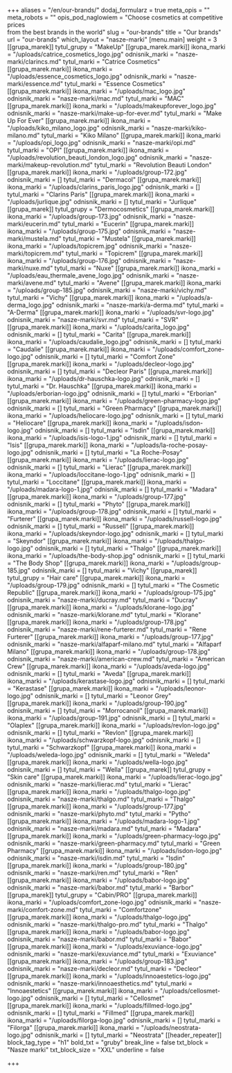 +++
aliases = "/en/our-brands/"
dodaj_formularz = true
meta_opis = ""
meta_robots = ""
opis_pod_naglowiem = "Choose cosmetics at competitive prices</br>from the best brands in the world"
slug = "our-brands"
title = "Our brands"
url = "our-brands"
which_layout = "nasze-marki"
[menu.main]
weight = 3
[[grupa_marek]]
tytul_grupy = "MakeUp"
[[grupa_marek.marki]]
ikona_marki = "/uploads/catrice_cosmetics_logo.jpg"
odnisnik_marki = "nasze-marki/clarincs.md"
tytul_marki = "Catrice Cosmetics"
[[grupa_marek.marki]]
ikona_marki = "/uploads/essence_cosmetics_logo.jpg"
odnisnik_marki = "nasze-marki/essence.md"
tytul_marki = "Essence Cosmetics"
[[grupa_marek.marki]]
ikona_marki = "/uploads/mac_logo.jpg"
odnisnik_marki = "nasze-marki/mac.md"
tytul_marki = "MAC"
[[grupa_marek.marki]]
ikona_marki = "/uploads/makeupforever_logo.jpg"
odnisnik_marki = "nasze-marki/make-up-for-ever.md"
tytul_marki = "Make Up For Ever"
[[grupa_marek.marki]]
ikona_marki = "/uploads/kiko_milano_logo.jpg"
odnisnik_marki = "nasze-marki/kiko-milano.md"
tytul_marki = "Kiko Milano"
[[grupa_marek.marki]]
ikona_marki = "/uploads/opi_logo.jpg"
odnisnik_marki = "nasze-marki/opi.md"
tytul_marki = "OPI"
[[grupa_marek.marki]]
ikona_marki = "/uploads/revolution_beauti_london_logo.jpg"
odnisnik_marki = "nasze-marki/makeup-revolution.md"
tytul_marki = "Revolution Beauti London"
[[grupa_marek.marki]]
ikona_marki = "/uploads/group-172.jpg"
odnisnik_marki = []
tytul_marki = "Dermacol"
[[grupa_marek.marki]]
ikona_marki = "/uploads/clarins_paris_logo.jpg"
odnisnik_marki = []
tytul_marki = "Clarins Paris"
[[grupa_marek.marki]]
ikona_marki = "/uploads/jurlique.jpg"
odnisnik_marki = []
tytul_marki = "Jurlique"
[[grupa_marek]]
tytul_grupy = "Dermocosmetics"
[[grupa_marek.marki]]
ikona_marki = "/uploads/group-173.jpg"
odnisnik_marki = "nasze-marki/eucerin.md"
tytul_marki = "Eucerin"
[[grupa_marek.marki]]
ikona_marki = "/uploads/group-175.jpg"
odnisnik_marki = "nasze-marki/mustela.md"
tytul_marki = "Mustela"
[[grupa_marek.marki]]
ikona_marki = "/uploads/topicrem.jpg"
odnisnik_marki = "nasze-marki/topicrem.md"
tytul_marki = "Topicrem"
[[grupa_marek.marki]]
ikona_marki = "/uploads/group-176.jpg"
odnisnik_marki = "nasze-marki/nuxe.md"
tytul_marki = "Nuxe"
[[grupa_marek.marki]]
ikona_marki = "/uploads/eau_thermale_avene_logo.jpg"
odnisnik_marki = "nasze-marki/avene.md"
tytul_marki = "Avene"
[[grupa_marek.marki]]
ikona_marki = "/uploads/group-185.jpg"
odnisnik_marki = "nasze-marki/vichy.md"
tytul_marki = "Vichy"
[[grupa_marek.marki]]
ikona_marki = "/uploads/a-derma_logo.jpg"
odnisnik_marki = "nasze-marki/a-derma.md"
tytul_marki = "A-Derma"
[[grupa_marek.marki]]
ikona_marki = "/uploads/svr-logo.jpg"
odnisnik_marki = "nasze-marki/svr.md"
tytul_marki = "SVR"
[[grupa_marek.marki]]
ikona_marki = "/uploads/carita_logo.jpg"
odnisnik_marki = []
tytul_marki = "Carita"
[[grupa_marek.marki]]
ikona_marki = "/uploads/caudalie_logo.jpg"
odnisnik_marki = []
tytul_marki = "Caudalie"
[[grupa_marek.marki]]
ikona_marki = "/uploads/comfort_zone-logo.jpg"
odnisnik_marki = []
tytul_marki = "Comfort Zone"
[[grupa_marek.marki]]
ikona_marki = "/uploads/decleor-logo.jpg"
odnisnik_marki = []
tytul_marki = "Decleor Paris"
[[grupa_marek.marki]]
ikona_marki = "/uploads/dr-hauschka-logo.jpg"
odnisnik_marki = []
tytul_marki = "Dr. Hauschka"
[[grupa_marek.marki]]
ikona_marki = "/uploads/erborian-logo.jpg"
odnisnik_marki = []
tytul_marki = "Erborian"
[[grupa_marek.marki]]
ikona_marki = "/uploads/green-pharmacy-logo.jpg"
odnisnik_marki = []
tytul_marki = "Green Pharmacy"
[[grupa_marek.marki]]
ikona_marki = "/uploads/heliocare-logo.jpg"
odnisnik_marki = []
tytul_marki = "Heliocare"
[[grupa_marek.marki]]
ikona_marki = "/uploads/isdon-logo.jpg"
odnisnik_marki = []
tytul_marki = "Isdin"
[[grupa_marek.marki]]
ikona_marki = "/uploads/isis-logo-1.jpg"
odnisnik_marki = []
tytul_marki = "Isis"
[[grupa_marek.marki]]
ikona_marki = "/uploads/la-roche-posay-logo.jpg"
odnisnik_marki = []
tytul_marki = "La Roche-Posay"
[[grupa_marek.marki]]
ikona_marki = "/uploads/lierac-logo.jpg"
odnisnik_marki = []
tytul_marki = "Lierac"
[[grupa_marek.marki]]
ikona_marki = "/uploads/loccitane-logo-1.jpg"
odnisnik_marki = []
tytul_marki = "Loccitane"
[[grupa_marek.marki]]
ikona_marki = "/uploads/madara-logo-1.jpg"
odnisnik_marki = []
tytul_marki = "Madara"
[[grupa_marek.marki]]
ikona_marki = "/uploads/group-177.jpg"
odnisnik_marki = []
tytul_marki = "Phyto"
[[grupa_marek.marki]]
ikona_marki = "/uploads/group-178.jpg"
odnisnik_marki = []
tytul_marki = "Furterer"
[[grupa_marek.marki]]
ikona_marki = "/uploads/russell-logo.jpg"
odnisnik_marki = []
tytul_marki = "Russell"
[[grupa_marek.marki]]
ikona_marki = "/uploads/skeyndor-logo.jpg"
odnisnik_marki = []
tytul_marki = "Skeyndor"
[[grupa_marek.marki]]
ikona_marki = "/uploads/thalgo-logo.jpg"
odnisnik_marki = []
tytul_marki = "Thalgo"
[[grupa_marek.marki]]
ikona_marki = "/uploads/the-body-shop.jpg"
odnisnik_marki = []
tytul_marki = "The Body Shop"
[[grupa_marek.marki]]
ikona_marki = "/uploads/group-185.jpg"
odnisnik_marki = []
tytul_marki = "Vichy"
[[grupa_marek]]
tytul_grupy = "Hair care"
[[grupa_marek.marki]]
ikona_marki = "/uploads/group-179.jpg"
odnisnik_marki = []
tytul_marki = "The Cosmetic Republic"
[[grupa_marek.marki]]
ikona_marki = "/uploads/group-175.jpg"
odnisnik_marki = "nasze-marki/ducray.md"
tytul_marki = "Ducray"
[[grupa_marek.marki]]
ikona_marki = "/uploads/klorane-logo.jpg"
odnisnik_marki = "nasze-marki/klorane.md"
tytul_marki = "Klorane"
[[grupa_marek.marki]]
ikona_marki = "/uploads/group-178.jpg"
odnisnik_marki = "nasze-marki/rene-furterer.md"
tytul_marki = "Rene Furterer"
[[grupa_marek.marki]]
ikona_marki = "/uploads/group-177.jpg"
odnisnik_marki = "nasze-marki/alfaparf-milano.md"
tytul_marki = "Alfaparf Milano"
[[grupa_marek.marki]]
ikona_marki = "/uploads/group-178.jpg"
odnisnik_marki = "nasze-marki/american-crew.md"
tytul_marki = "American Crew"
[[grupa_marek.marki]]
ikona_marki = "/uploads/aveda-logo.jpg"
odnisnik_marki = []
tytul_marki = "Aveda"
[[grupa_marek.marki]]
ikona_marki = "/uploads/kerastase-logo.jpg"
odnisnik_marki = []
tytul_marki = "Kerastase"
[[grupa_marek.marki]]
ikona_marki = "/uploads/leonor-logo.jpg"
odnisnik_marki = []
tytul_marki = "Leonor Grey"
[[grupa_marek.marki]]
ikona_marki = "/uploads/group-190.jpg"
odnisnik_marki = []
tytul_marki = "Morrocanoil"
[[grupa_marek.marki]]
ikona_marki = "/uploads/group-191.jpg"
odnisnik_marki = []
tytul_marki = "Olaplex"
[[grupa_marek.marki]]
ikona_marki = "/uploads/revlon-logo.jpg"
odnisnik_marki = []
tytul_marki = "Revlon"
[[grupa_marek.marki]]
ikona_marki = "/uploads/schwarzkopf-logo.jpg"
odnisnik_marki = []
tytul_marki = "Schwarzkopf"
[[grupa_marek.marki]]
ikona_marki = "/uploads/weleda-logo.jpg"
odnisnik_marki = []
tytul_marki = "Weleda"
[[grupa_marek.marki]]
ikona_marki = "/uploads/wella-logo.jpg"
odnisnik_marki = []
tytul_marki = "Wella"
[[grupa_marek]]
tytul_grupy = "Skin care"
[[grupa_marek.marki]]
ikona_marki = "/uploads/lierac-logo.jpg"
odnisnik_marki = "nasze-marki/lierac.md"
tytul_marki = "Lierac"
[[grupa_marek.marki]]
ikona_marki = "/uploads/thalgo-logo.jpg"
odnisnik_marki = "nasze-marki/thalgo.md"
tytul_marki = "Thalgo"
[[grupa_marek.marki]]
ikona_marki = "/uploads/group-177.jpg"
odnisnik_marki = "nasze-marki/phyto.md"
tytul_marki = "Pytho"
[[grupa_marek.marki]]
ikona_marki = "/uploads/madara-logo-1.jpg"
odnisnik_marki = "nasze-marki/madara.md"
tytul_marki = "Madara"
[[grupa_marek.marki]]
ikona_marki = "/uploads/green-pharmacy-logo.jpg"
odnisnik_marki = "nasze-marki/green-pharmacy.md"
tytul_marki = "Green Pharmacy"
[[grupa_marek.marki]]
ikona_marki = "/uploads/isdon-logo.jpg"
odnisnik_marki = "nasze-marki/isdin.md"
tytul_marki = "Isdin"
[[grupa_marek.marki]]
ikona_marki = "/uploads/group-180.jpg"
odnisnik_marki = "nasze-marki/ren.md"
tytul_marki = "Ren"
[[grupa_marek.marki]]
ikona_marki = "/uploads/babor-logo.jpg"
odnisnik_marki = "nasze-marki/babor.md"
tytul_marki = "Barbor"
[[grupa_marek]]
tytul_grupy = "Cabin/PRO"
[[grupa_marek.marki]]
ikona_marki = "/uploads/comfort_zone-logo.jpg"
odnisnik_marki = "nasze-marki/comfort-zone.md"
tytul_marki = "Comfortzone"
[[grupa_marek.marki]]
ikona_marki = "/uploads/thalgo-logo.jpg"
odnisnik_marki = "nasze-marki/thalgo-pro.md"
tytul_marki = "Thalgo"
[[grupa_marek.marki]]
ikona_marki = "/uploads/babor-logo.jpg"
odnisnik_marki = "nasze-marki/babor.md"
tytul_marki = "Babor"
[[grupa_marek.marki]]
ikona_marki = "/uploads/exuviance-logo.jpg"
odnisnik_marki = "nasze-marki/exuviance.md"
tytul_marki = "Exuviance"
[[grupa_marek.marki]]
ikona_marki = "/uploads/group-183.jpg"
odnisnik_marki = "nasze-marki/decleor.md"
tytul_marki = "Decleor"
[[grupa_marek.marki]]
ikona_marki = "/uploads/innoaestetics-logo.jpg"
odnisnik_marki = "nasze-marki/innoaesthetics.md"
tytul_marki = "Innoaestetics"
[[grupa_marek.marki]]
ikona_marki = "/uploads/cellosmet-logo.jpg"
odnisnik_marki = []
tytul_marki = "Cellosmet"
[[grupa_marek.marki]]
ikona_marki = "/uploads/fillmed-logo.jpg"
odnisnik_marki = []
tytul_marki = "Fillmed"
[[grupa_marek.marki]]
ikona_marki = "/uploads/filorga-logo.jpg"
odnisnik_marki = []
tytul_marki = "Filorga"
[[grupa_marek.marki]]
ikona_marki = "/uploads/neostrata-logo.jpg"
odnisnik_marki = []
tytul_marki = "Neostrata"
[[header_repeater]]
block_tag_type = "h1"
bold_txt = "gruby"
break_line = false
txt_block = "Nasze marki"
txt_block_size = "XXL"
underline = false

+++
